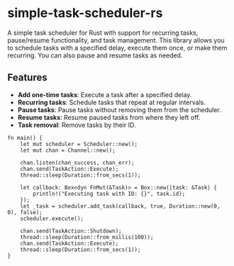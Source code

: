 # simple-task-scheduler-rs

A simple task scheduler for Rust with support for recurring tasks, pause/resume functionality, and task management. This library allows you to schedule tasks with a specified delay, execute them once, or make them recurring. You can also pause and resume tasks as needed.

## Features

- **Add one-time tasks**: Execute a task after a specified delay.
- **Recurring tasks**: Schedule tasks that repeat at regular intervals.
- **Pause tasks**: Pause tasks without removing them from the scheduler.
- **Resume tasks**: Resume paused tasks from where they left off.
- **Task removal**: Remove tasks by their ID.


```
fn main() {
    let mut scheduler = Scheduler::new();
    let mut chan = Channel::new();

    chan.listen(chan_success, chan_err);
    chan.send(TaskAction::Execute);
    thread::sleep(Duration::from_secs(1));

    let callback: Box<dyn FnMut(&Task)> = Box::new(|task: &Task| {
        println!("Executing task with ID: {}", task.id);
    });
    let _task = scheduler.add_task(callback, true, Duration::new(0, 0), false);
    scheduler.execute();

    chan.send(TaskAction::Shutdown);
    thread::sleep(Duration::from_millis(100));
    chan.send(TaskAction::Execute);
    thread::sleep(Duration::from_secs(1)); 
}

```